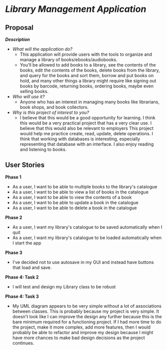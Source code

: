 # *Library Management Application*

## Proposal

***Description***
- *What will the application do?*
  - This application will provide users with the tools to organize and manage a library of books/ebooks/audiobooks.
  - You'll be allowed to add books to a library, see the contents of the books, edit the contents of the books, delete
    books from the library, and query for the books and sort them, borrow and put books on hold, and many other things 
    a library
    might require like signing out books by barcode, returning books, ordering books, maybe even selling books.
- *Who will use it?*
  - Anyone who has an interest in managing many books like librarians, book shops, and book collectors.
- *Why is this project of interest to you?*
  - I believe that this would be a good opportunity for learning. I think this would be a very practical project that
    has a very clear use. I believe that this would also be relevant to employers
    This project would help me practice create, read, update, delete operations. I think that working with databases is
    interesting, especially representing that database with an interface. I also enjoy reading and listening to books.
    
## User Stories

**Phase 1**
- As a user, I want to be able to multiple books to the library's catalogue
- As a user, I want to be able to view a list of books in the catalogue
- As a user, I want to be able to view the contents of a book
- As a user, I want to be able to update a book in the catalogue
- As a user, I want to be able to delete a book in the catalogue

**Phase 2**
- As a user, I want my library's catalogue to be saved automatically when I quit
- As a user, I want my library's catalogue to be loaded automatically when I start the app

**Phase 3**
- I've decided not to use autosave in my GUI and instead have buttons that load and save.

**Phase 4: Task 2**
- I will test and design my Library class to be robust

**Phase 4: Task 3**
- My UML diagram appears to be very simple without a lot of associations between classes. This is probably because my 
  project is very simple. It doesn't look like I can improve the design any further because this is the bare minimum
  required for a functioning project. If I had more time to do the project, make it more complex, add more features, 
  then I would probably be able to refactor and improve my design because I might have more chances to make bad design 
  decisions as the project continues.
    